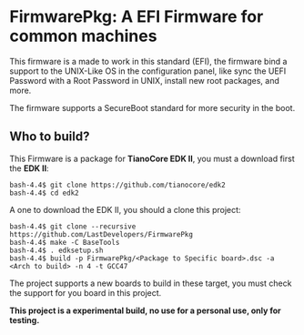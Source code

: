 # **FirmwarePkg:** A EFI Firmware for common machines
This firmware is a made to work in this standard (EFI), the firmware bind a support to the UNIX-Like OS in the configuration panel, like sync the UEFI Password with a Root Password in UNIX, install new root packages, and more.

The firmware supports a SecureBoot standard for more security in the boot.

## **Who to build?**

This Firmware is a package for **TianoCore EDK II**, you must a download first the **EDK II**:

    bash-4.4$ git clone https://github.com/tianocore/edk2
    bash-4.4$ cd edk2

A one to download the EDK II, you should a clone this project:

    bash-4.4$ git clone --recursive https://github.com/LastDevelopers/FirmwarePkg
    bash-4.4$ make -C BaseTools
    bash-4.4$ . edksetup.sh
    bash-4.4$ build -p FirmwarePkg/<Package to Specific board>.dsc -a <Arch to build> -n 4 -t GCC47

The project supports a new boards to build in these target, you must check the support for you board in this project.

**This project is a experimental build, no use for a personal use, only for testing.**


